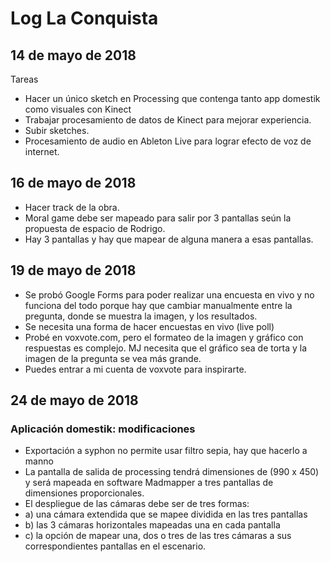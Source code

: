 # Log La Conquista

## 14 de mayo de 2018
Tareas
* Hacer un único sketch en Processing que contenga tanto app domestik como visuales con Kinect
* Trabajar procesamiento de datos de Kinect para mejorar experiencia.
* Subir sketches.
* Procesamiento de audio en Ableton Live para lograr efecto de voz de internet.

## 16 de mayo de 2018
* Hacer track de la obra.
* Moral game debe ser mapeado para salir por 3 pantallas seún la propuesta de espacio de Rodrigo.
* Hay 3 pantallas y hay que mapear de alguna manera a esas pantallas.

## 19 de mayo de 2018
* Se probó Google Forms para poder realizar una encuesta en vivo y no funciona del todo porque hay que cambiar manualmente entre la pregunta, donde se muestra la imagen, y los resultados.
* Se necesita una forma de hacer encuestas en vivo (live poll)
* Probé en voxvote.com, pero el formateo de la imagen y gráfico con respuestas es complejo. MJ necesita que el gráfico sea de torta y la imagen de la pregunta se vea más grande.
* Puedes entrar a mi cuenta de voxvote para inspirarte.

## 24 de mayo de 2018
### Aplicación domestik: modificaciones
* Exportación a syphon no permite usar filtro sepia, hay que hacerlo a manno
* La pantalla de salida de processing tendrá dimensiones de (990 x 450) y será mapeada en software Madmapper a tres pantallas de dimensiones proporcionales.
* El despliegue de las cámaras debe ser de tres formas:
* a) una cámara extendida que se mapee dividida en las tres pantallas
* b) las 3 cámaras horizontales mapeadas una en cada pantalla
* c) la opción de mapear una, dos o tres de las tres cámaras a sus correspondientes pantallas en el escenario.
